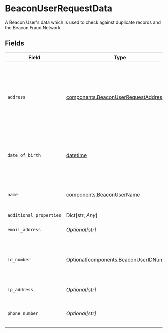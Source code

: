 # BeaconUserRequestData

A Beacon User's data which is used to check against duplicate records and the Beacon Fraud Network.


## Fields

| Field                                                                                                                                                                                                       | Type                                                                                                                                                                                                        | Required                                                                                                                                                                                                    | Description                                                                                                                                                                                                 | Example                                                                                                                                                                                                     |
| ----------------------------------------------------------------------------------------------------------------------------------------------------------------------------------------------------------- | ----------------------------------------------------------------------------------------------------------------------------------------------------------------------------------------------------------- | ----------------------------------------------------------------------------------------------------------------------------------------------------------------------------------------------------------- | ----------------------------------------------------------------------------------------------------------------------------------------------------------------------------------------------------------- | ----------------------------------------------------------------------------------------------------------------------------------------------------------------------------------------------------------- |
| `address`                                                                                                                                                                                                   | [components.BeaconUserRequestAddress](../../models/components/beaconuserrequestaddress.md)                                                                                                                  | :heavy_check_mark:                                                                                                                                                                                          | Home address for the associated user. For more context on this field, see [Input Validation by Country](https://plaid.com/docs/identity-verification/hybrid-input-validation/#input-validation-by-country). |                                                                                                                                                                                                             |
| `date_of_birth`                                                                                                                                                                                             | [datetime](https://docs.python.org/3/library/datetime.html#datetime-objects)                                                                                                                                | :heavy_check_mark:                                                                                                                                                                                          | A date in the format YYYY-MM-DD (RFC 3339 Section 5.6).                                                                                                                                                     | 1990-05-29                                                                                                                                                                                                  |
| `name`                                                                                                                                                                                                      | [components.BeaconUserName](../../models/components/beaconusername.md)                                                                                                                                      | :heavy_check_mark:                                                                                                                                                                                          | The full name for a given Beacon User.                                                                                                                                                                      |                                                                                                                                                                                                             |
| `additional_properties`                                                                                                                                                                                     | Dict[str, *Any*]                                                                                                                                                                                            | :heavy_minus_sign:                                                                                                                                                                                          | N/A                                                                                                                                                                                                         |                                                                                                                                                                                                             |
| `email_address`                                                                                                                                                                                             | *Optional[str]*                                                                                                                                                                                             | :heavy_minus_sign:                                                                                                                                                                                          | A valid email address.                                                                                                                                                                                      | user@example.com                                                                                                                                                                                            |
| `id_number`                                                                                                                                                                                                 | [Optional[components.BeaconUserIDNumber]](../../models/components/beaconuseridnumber.md)                                                                                                                    | :heavy_minus_sign:                                                                                                                                                                                          | The ID number associated with a Beacon User.                                                                                                                                                                |                                                                                                                                                                                                             |
| `ip_address`                                                                                                                                                                                                | *Optional[str]*                                                                                                                                                                                             | :heavy_minus_sign:                                                                                                                                                                                          | An IPv4 or IPV6 address.                                                                                                                                                                                    | 192.0.2.42                                                                                                                                                                                                  |
| `phone_number`                                                                                                                                                                                              | *Optional[str]*                                                                                                                                                                                             | :heavy_minus_sign:                                                                                                                                                                                          | A phone number in E.164 format.                                                                                                                                                                             | +19876543212                                                                                                                                                                                                |